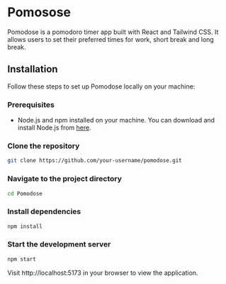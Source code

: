 # Pomosose

Pomodose is a pomodoro timer app built with React and Tailwind CSS. It allows users to set their preferred times for work, short break and long break.

## Installation

Follow these steps to set up Pomodose locally on your machine:

### Prerequisites

- Node.js and npm installed on your machine. You can download and install Node.js from [here](https://nodejs.org/).

### Clone the repository

```bash
git clone https://github.com/your-username/pomodose.git
```

### Navigate to the project directory

```bash
cd Pomodose
```

### Install dependencies

```bash
npm install
```

### Start the development server

```bash
npm start
```

Visit http://localhost:5173 in your browser to view the application.
